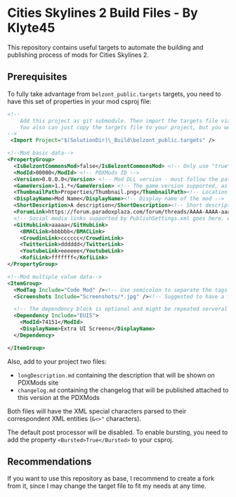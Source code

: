 # Cities Skylines 2 Build Files - By Klyte45

This repository contains useful targets to automate the building and publishing process of mods for Cities Skylines 2.

## Prerequisites

To fully take advantage from `belzont_public.targets` targets, you need to have this set of properties in your mod csproj file:

```xml
<!-- 
    Add this project as git submodule. Then import the targets file via path.
    You also can just copy the targets file to your project, but you won't get fixes automatically when changed on this repo.
-->
 <Import Project="$(SolutionDir)\_Build\belzont_public.targets" />

<!--Mod basic data-->
<PropertyGroup>
  <IsBelzontCommonsMod>false</IsBelzontCommonsMod> <!-- Only use "true" if using the Belzont Commons library. It's true by default -->
  <ModId>00000</ModId> <!-- PDXMods ID -->
  <Version>0.0.0.0</Version> <!-- Mod DLL version - must follow the pattern A.B.C.D -->
  <GameVersion>1.1.*</GameVersion> <!-- The game version supported, as described on PDXMods development wiki -->
  <ThumbnailPath>Properties/Thumbnail.png</ThumbnailPath><!-- Location of the thumbnail relative to this project -->
  <DisplayName>Mod Name</DisplayName><!-- Display name of the mod -->
  <ShortDescription>A description</ShortDescription><!-- Short description of the mod -->
  <ForumLink>https://forum.paradoxplaza.com/forum/threads/AAAA-AAAA-aaaa/</ForumLink> <!-- Thread of the mod in the PDX Forums, if applicable (leave empty if not) -->
  <!-- Social media links supported by PublishSettings.xml goes here. All them are optional -->
  <GitHubLink>aaaaa</GitHubLink>
    <BMACLink>bbbbbb</BMACLink>
    <CrowdinLink>cccccc</CrowdinLink>
    <TwitterLink>dddddd</TwitterLink>
    <YoutubeLink>eeeeee</YoutubeLink>
    <KofiLink>fffffff</KofiLink>
</PropertyGroup>

<!--Mod multiple value data-->
<ItemGroup>
  <ModTag Include="Code Mod" /><!-- Use semicolon to separate the tags -->
  <Screenshots Include="Screenshots/*.jpg" /><!-- Suggested to have a folder where the images are left -->

  <!-- The dependency block is optional and might be repeated serveral times. Example for EUIS dependency: -->
  <Dependency Include="EUIS">
    <ModId>74151</ModId>
    <DisplayName>Extra UI Screens</DisplayName>
  </Dependency>

</ItemGroup>
```

Also, add to your project two files:
- `longDescription.md` containing the description that will be shown on PDXMods site
- `changelog.md` containing the changelog that will be published attached to this version at the PDXMods

Both files will have the XML special characters parsed to their correspondent XML entities (`&<>"` characters).

The default post processor will be disabled. To enable bursting, you need to add the property `<Bursted>True</Bursted>` to your csproj.

## Recommendations

If you want to use this repository as base, I recommend to create a fork from it, since I may change the target file to fit my needs at any time.
